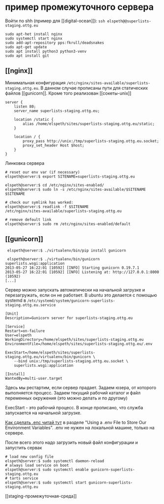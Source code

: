 # пример промежуточного сервера

Войти по shh (пример для [[digital-ocean]]): `ssh elspeth@@superlists-staging.ottg.eu`

```shell
sudo apt-het install nginx
sudo systemctl start nginx
sudo add-apt-repository pps:fkrull/deadsnakes
sudo apt-get update
sudo apt install python3 python3-venv
sudo apt install git
```

## [[nginx]]

Минимальная конфигурация `/etc/nginx/sites-available/superlists-staging.ottg.eu`. В данном случае прописаны пути для статических файлов [[gunicorn]]. Кроме того реализован [[сокеты-unix]]

```shell
server {
    listen 80;
    server_name superlists-staging.ottg.eu;

    location /static {
        alias /home/elspeth/sites/superlists-staging.ottg.eu/static;
    }

    location / {
        proxy_pass http://unix:/tmp/superlists-staging.ottg.eu.socket;
        proxy_set_header Host $host;
    }
}
```

Линковка сервера

```shell
# reset our env var (if necessary)
elspeth@server:$ export SITENAME=superlists-staging.ottg.eu

elspeth@server:$ cd /etc/nginx/sites-enabled/
elspeth@server:$ sudo ln -s /etc/nginx/sites-available/$SITENAME $SITENAME

# check our symlink has worked:
elspeth@server:$ readlink -f $SITENAME
/etc/nginx/sites-available/superlists-staging.ottg.eu

# remove defoult link
elspeth@server:$ sudo rm /etc/nginx/sites-enabled/default
```

## [[gunicorn]]

```shell
 elspeth@server:$ ./virtualenv/bin/pip install gunicorn

 elspeth@server:$ ./virtualenv/bin/gunicorn superlists.wsgi:application
2013-05-27 16:22:01 [10592] [INFO] Starting gunicorn 0.19.7.1
2013-05-27 16:22:01 [10592] [INFO] Listening at: http://127.0.0.1:8000 (10592)
[...]
  ```

Сервер можно запускать автоматически на начальной загрузке и перезагружать, если он не работает. В ubuntu это делается с помощью systemd в `/etc/systemd/system/gunicorn-superlists-staging.ottg.eu.service`

```service
[Unit]
Description=Gunicorn server for superlists-staging.ottg.eu

[Service]
Restart=on-failure  
User=elspeth  
WorkingDirectory=/home/elspeth/sites/superlists-staging.ottg.eu  
EnvironmentFile=/home/elspeth/sites/superlists-staging.ottg.eu/.env  

ExecStart=/home/elspeth/sites/superlists-staging.ottg.eu/virtualenv/bin/gunicorn \
    --bind unix:/tmp/superlists-staging.ottg.eu.socket \
    superlists.wsgi:application  

[Install]
WantedBy=multi-user.target 
```

Здесь мы рестартим, если сервер прадает. Задаем юзера, от которого выполняется процесс. Задаем текущий рабочий каталог и файл переменных окружения (это можно делать и по другому)

ExecStart - это рабочий процесс. В конце прописано, что служба запускается на начальной загрузке.

[Как сделать .enc читай тут](https://www.obeythetestinggoat.com/book/chapter_making_deployment_production_ready.html) в разделе "Using a .env File to Store Our Environment Variables". .env не нужен на локальной машине, только на сервере.

После всего этого надо загрузить новый файл конфигурации и запустить сервак

```shell
# load new config file
elspeth@server:$ sudo systemctl daemon-reload
# always load service on boot
elspeth@server:$ sudo systemctl enable gunicorn-superlists-staging.ottg.eu
# tarts service
elspeth@server:$ sudo systemctl start gunicorn-superlists-staging.ottg.eu
```

[[staging-промежуточная-среда]]
